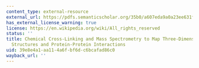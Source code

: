 ```yaml
---
content_type: external-resource
external_url: https://pdfs.semanticscholar.org/35b0/a607eda9a0a23ee631faced825383222a68e.pdf
has_external_license_warning: true
license: https://en.wikipedia.org/wiki/All_rights_reserved
status: ''
title: Chemical Cross-Linking and Mass Spectrometry to Map Three-Dimensional Protein
  Structures and Protein-Protein Interactions
uid: 39e8e4a1-aa11-4a6f-bf6d-c6bcafad86c0
wayback_url: ''
---
```

